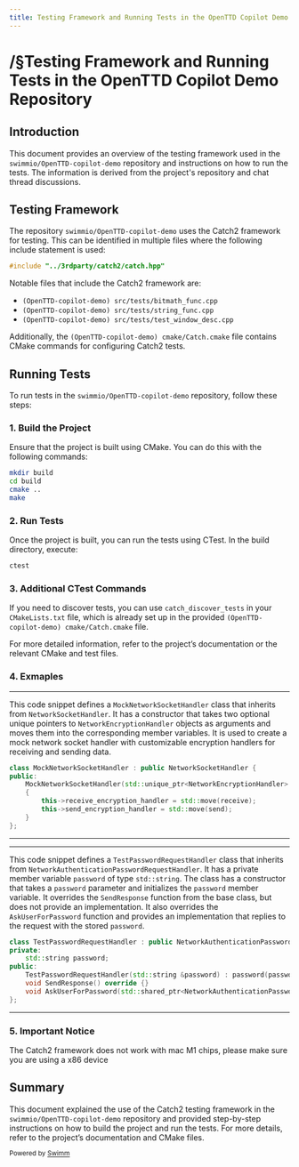 ```yaml
---
title: Testing Framework and Running Tests in the OpenTTD Copilot Demo Repository
---
```

# /§Testing Framework and Running Tests in the OpenTTD Copilot Demo Repository

## Introduction

This document provides an overview of the testing framework used in the `swimmio/OpenTTD-copilot-demo` repository and instructions on how to run the tests. The information is derived from the project's repository and chat thread discussions.

## Testing Framework

The repository `swimmio/OpenTTD-copilot-demo` uses the Catch2 framework for testing. This can be identified in multiple files where the following include statement is used:

```cpp
#include "../3rdparty/catch2/catch.hpp"
```

Notable files that include the Catch2 framework are:

- <SwmPath repo-id="Z2l0aHViJTNBJTNBT3BlblRURC1jb3BpbG90LWRlbW8lM0ElM0Fzd2ltbWlv" repo-name="OpenTTD-copilot-demo" path="src/tests/bitmath_func.cpp">`(OpenTTD-copilot-demo) src/tests/bitmath_func.cpp`</SwmPath>
- <SwmPath repo-id="Z2l0aHViJTNBJTNBT3BlblRURC1jb3BpbG90LWRlbW8lM0ElM0Fzd2ltbWlv" repo-name="OpenTTD-copilot-demo" path="src/tests/string_func.cpp">`(OpenTTD-copilot-demo) src/tests/string_func.cpp`</SwmPath>
- <SwmPath repo-id="Z2l0aHViJTNBJTNBT3BlblRURC1jb3BpbG90LWRlbW8lM0ElM0Fzd2ltbWlv" repo-name="OpenTTD-copilot-demo" path="src/tests/test_window_desc.cpp">`(OpenTTD-copilot-demo) src/tests/test_window_desc.cpp`</SwmPath>

Additionally, the <SwmPath repo-id="Z2l0aHViJTNBJTNBT3BlblRURC1jb3BpbG90LWRlbW8lM0ElM0Fzd2ltbWlv" repo-name="OpenTTD-copilot-demo" path="cmake/Catch.cmake">`(OpenTTD-copilot-demo) cmake/Catch.cmake`</SwmPath> file contains CMake commands for configuring Catch2 tests.

## Running Tests

To run tests in the `swimmio/OpenTTD-copilot-demo` repository, follow these steps:

### 1\. Build the Project

Ensure that the project is built using CMake. You can do this with the following commands:

```sh
mkdir build
cd build
cmake ..
make
```

### 2\. Run Tests

Once the project is built, you can run the tests using CTest. In the build directory, execute:

```sh
ctest
```

### 3\. Additional CTest Commands

If you need to discover tests, you can use `catch_discover_tests` in your `CMakeLists.txt` file, which is already set up in the provided <SwmPath repo-id="Z2l0aHViJTNBJTNBT3BlblRURC1jb3BpbG90LWRlbW8lM0ElM0Fzd2ltbWlv" repo-name="OpenTTD-copilot-demo" path="cmake/Catch.cmake">`(OpenTTD-copilot-demo) cmake/Catch.cmake`</SwmPath> file.

For more detailed information, refer to the project’s documentation or the relevant CMake and test files.

### 4\. Exmaples

<SwmSnippet path="/src/tests/test_network_crypto.cpp" line="23" repo-id="Z2l0aHViJTNBJTNBT3BlblRURC1jb3BpbG90LWRlbW8lM0ElM0Fzd2ltbWlv">

---

This code snippet defines a <SwmToken path="/src/tests/test_network_crypto.cpp" pos="23:2:2" line-data="class MockNetworkSocketHandler : public NetworkSocketHandler {" repo-id="Z2l0aHViJTNBJTNBT3BlblRURC1jb3BpbG90LWRlbW8lM0ElM0Fzd2ltbWlv" repo-name="OpenTTD-copilot-demo">`MockNetworkSocketHandler`</SwmToken> class that inherits from <SwmToken path="/src/network/core/core.h" pos="43:2:2" line-data="class NetworkSocketHandler {" repo-id="Z2l0aHViJTNBJTNBT3BlblRURC1jb3BpbG90LWRlbW8lM0ElM0Fzd2ltbWlv" repo-name="OpenTTD-copilot-demo">`NetworkSocketHandler`</SwmToken>. It has a constructor that takes two optional unique pointers to `NetworkEncryptionHandler` objects as arguments and moves them into the corresponding member variables. It is used to create a mock network socket handler with customizable encryption handlers for receiving and sending data.

```c++
class MockNetworkSocketHandler : public NetworkSocketHandler {
public:
	MockNetworkSocketHandler(std::unique_ptr<NetworkEncryptionHandler> &&receive = {}, std::unique_ptr<NetworkEncryptionHandler> &&send = {})
	{
		this->receive_encryption_handler = std::move(receive);
		this->send_encryption_handler = std::move(send);
	}
};
```

---

</SwmSnippet>

<SwmSnippet path="/src/tests/test_network_crypto.cpp" line="54" repo-id="Z2l0aHViJTNBJTNBT3BlblRURC1jb3BpbG90LWRlbW8lM0ElM0Fzd2ltbWlv">

---

This code snippet defines a `TestPasswordRequestHandler` class that inherits from `NetworkAuthenticationPasswordRequestHandler`. It has a private member variable `password` of type `std::string`. The class has a constructor that takes a `password` parameter and initializes the `password` member variable. It overrides the `SendResponse` function from the base class, but does not provide an implementation. It also overrides the `AskUserForPassword` function and provides an implementation that replies to the request with the stored `password`.

```c++
class TestPasswordRequestHandler : public NetworkAuthenticationPasswordRequestHandler {
private:
	std::string password;
public:
	TestPasswordRequestHandler(std::string &password) : password(password) {}
	void SendResponse() override {}
	void AskUserForPassword(std::shared_ptr<NetworkAuthenticationPasswordRequest> request) override { request->Reply(this->password); }
};
```

---

</SwmSnippet>

### 5\. Important Notice

The Catch2 framework does not work with mac M1 chips, please make sure you are using a x86 device

## Summary

This document explained the use of the Catch2 testing framework in the `swimmio/OpenTTD-copilot-demo` repository and provided step-by-step instructions on how to build the project and run the tests. For more details, refer to the project’s documentation and CMake files.

<SwmMeta version="3.0.0"><sup>Powered by [Swimm](https://app.swimm.io/)</sup></SwmMeta>
